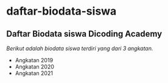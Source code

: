 # daftar-biodata-siswa
Daftar Biodata siswa Dicoding Academy
--
*Berikut adalah biodata siswa terdiri yang dari 3 angkatan.*
- Angkatan 2019
- Angkatan 2020
- Angkatan 2021
